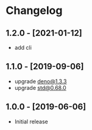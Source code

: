 # Changelog

## 1.2.0 - [2021-01-12]

- add cli

## 1.1.0 - [2019-09-06]

- upgrade deno@1.3.3
- upgrade std@0.68.0

## 1.0.0 - [2019-06-06]

- Initial release
